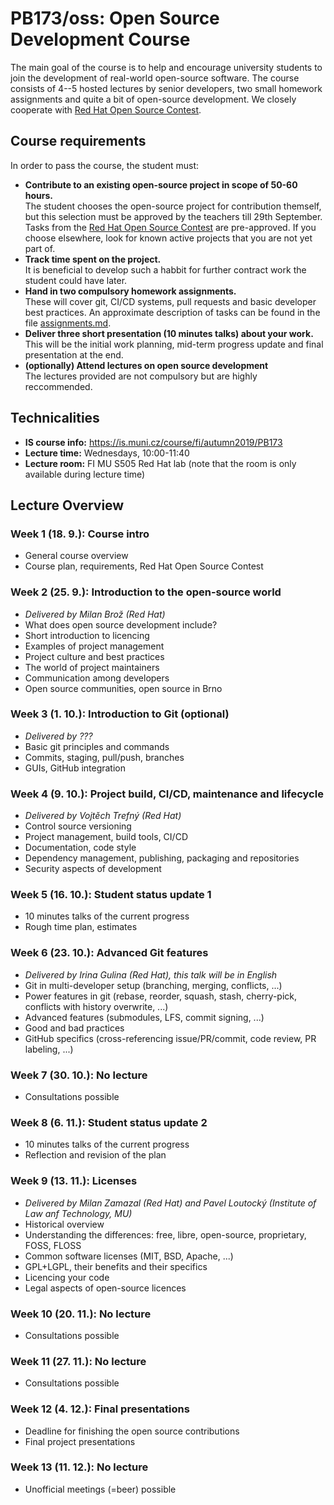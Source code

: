 # PB173/oss: Open Source Development Course

The main goal of the course is to help and encourage university students to join the development of real-world open-source software. The course consists of 4--5 hosted lectures by senior developers, two small homework assignments and quite a bit of open-source development. We closely cooperate with [Red Hat Open Source Contest](https://research.redhat.com/red-hat-open-source-contest/).

## Course requirements

In order to pass the course, the student must:

* **Contribute to an existing open-source project in scope of 50-60 hours.**  
The student chooses the open-source project for contribution themself, but this selection must be approved by the teachers till 29th September. Tasks from the [Red Hat Open Source Contest](https://research.redhat.com/red-hat-open-source-contest/) are pre-approved. If you choose elsewhere, look for known active projects that you are not yet part of.
* **Track time spent on the project.**  
It is beneficial to develop such a habbit for further contract work the student could have later.
* **Hand in two compulsory homework assignments.**  
These will cover git, CI/CD systems, pull requests and basic developer best practices. An approximate description of tasks can be found in the file [assignments.md](assignments.md).
* **Deliver three short presentation (10 minutes talks) about your work.**  
This will be the initial work planning, mid-term progress update and final presentation at the end.
* **(optionally) Attend lectures on open source development**  
The lectures provided are not compulsory but are highly reccommended.

## Technicalities

* **IS course info:** https://is.muni.cz/course/fi/autumn2019/PB173
* **Lecture time:** Wednesdays, 10:00-11:40
* **Lecture room:** FI MU S505 Red Hat lab (note that the room is only available during lecture time)

## Lecture Overview

### Week 1 (18. 9.): Course intro

* General course overview
* Course plan, requirements, Red Hat Open Source Contest

### Week 2 (25. 9.): Introduction to the open-source world

* _Delivered by Milan Brož (Red Hat)_
* What does open source development include?
* Short introduction to licencing
* Examples of project management
* Project culture and best practices
* The world of project maintainers
* Communication among developers
* Open source communities, open source in Brno

### Week 3 (1. 10.): Introduction to Git (optional)

* _Delivered by ???_
* Basic git principles and commands
* Commits, staging, pull/push, branches
* GUIs, GitHub integration

### Week 4 (9. 10.): Project build, CI/CD, maintenance and lifecycle

* _Delivered by Vojtěch Trefný (Red Hat)_
* Control source versioning
* Project management, build tools, CI/CD
* Documentation, code style
* Dependency management, publishing, packaging and repositories
* Security aspects of development

### Week 5 (16. 10.): Student status update 1

* 10 minutes talks of the current progress
* Rough time plan, estimates

### Week 6 (23. 10.): Advanced Git features

* _Delivered by Irina Gulina (Red Hat), this talk will be in English_
* Git in multi-developer setup (branching, merging, conflicts, ...)
* Power features in git (rebase, reorder, squash, stash, cherry-pick, conflicts with history overwrite, ...)
* Advanced features (submodules, LFS, commit signing, ...)
* Good and bad practices
* GitHub specifics (cross-referencing issue/PR/commit, code review, PR labeling, ...)

### Week 7 (30. 10.): No lecture

* Consultations possible

### Week 8 (6. 11.): Student status update 2

* 10 minutes talks of the current progress
* Reflection and revision of the plan

### Week 9 (13. 11.): Licenses

* _Delivered by Milan Zamazal (Red Hat) and Pavel Loutocký (Institute of Law anf Technology, MU)_
* Historical overview
* Understanding the differences: free, libre, open-source, proprietary, FOSS, FLOSS
* Common software licenses (MIT, BSD, Apache, ...)
* GPL+LGPL, their benefits and their specifics
* Licencing your code
* Legal aspects of open-source licences

### Week 10 (20. 11.): No lecture

* Consultations possible

### Week 11 (27. 11.): No lecture  

* Consultations possible

### Week 12 (4. 12.): Final presentations

* Deadline for finishing the open source contributions
* Final project presentations

### Week 13 (11. 12.): No lecture

* Unofficial meetings (=beer) possible
